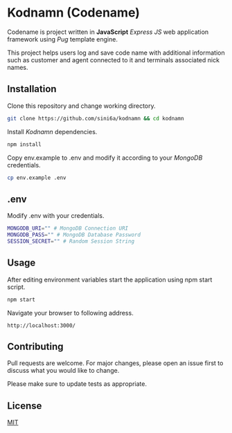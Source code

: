 # Kodnamn (Codename)

Codename is project written in **JavaScript** *Express JS* web application framework using *Pug* template engine.

This project helps users log and save code name with additional information such as customer and agent connected to it and terminals associated nick names.


## Installation

Clone this repository and change working directory.
```bash
git clone https://github.com/sini6a/kodnamn && cd kodnamn
```

Install *Kodnamn* dependencies.
```bash
npm install
```

Copy env.example to .env and modify it according to your *MongoDB* credentials.
```bash
cp env.example .env
```


## .env

Modify .env with your credentials.
```bash
MONGODB_URI="" # MongoDB Connection URI
MONGODB_PASS="" # MongoDB Database Password
SESSION_SECRET="" # Random Session String
```

## Usage

After editing environment variables start the application using npm start script.
```bash
npm start
```

Navigate your browser to following address.
```url
http://localhost:3000/
```


## Contributing
Pull requests are welcome. For major changes, please open an issue first to discuss what you would like to change.

Please make sure to update tests as appropriate.

## License
[MIT](https://choosealicense.com/licenses/mit/)
